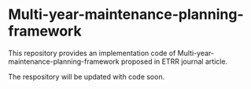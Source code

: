 # Multi-year-maintenance-planning-framework
This repository provides an implementation code of Multi-year-maintenance-planning-framework proposed in ETRR journal article. 

The respository will be updated with code soon. 
